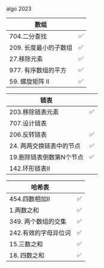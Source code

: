 algo 2023

| 数组            |     |
|---------------|-----|
| 704.二分查找      | ✅   |    
| 209. 长度最小的子数组 | ✅   |    
| 27.移除元素       | ✅   |    
| 977. 有序数组的平方  | ✅   |
| 59. 螺旋矩阵 II   | ✅   |


| 链表             |     |
|----------------|-----|
| 203.移除链表元素     | ✅   |    
| 707.设计链表       |     |    
| 206.反转链表       | ✅   |    
| 24. 两两交换链表中的节点 | ✅   |
| 19.删除链表倒数第N个节点 | ✅   |
| 142.环形链表II     |     |


| 哈希表          |     |
|--------------|-----|
| 454.四数相加II   | ✅   |    
| 1.两数之和       | ✅   |    
| 349. 两个数组的交集 | ✅   |    
| 242.有效的字母异位词 | ✅   |
| 15.三数之和      | ✅   |
| 18. 四数之和     | ✅   |